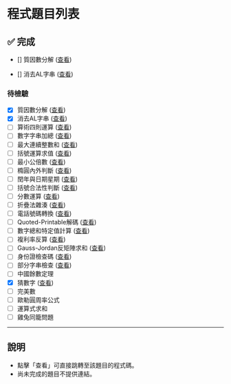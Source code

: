 # 程式題目列表


## ✅ 完成
- [] 質因數分解 ([查看](./1/main.cpp))

- [] 消去AL字串 ([查看](./2/main.cpp))

### 待檢驗

- [x] 質因數分解 ([查看](./1/main.cpp))
- [x] 消去AL字串 ([查看](./2/main.cpp))
- [ ] 算術四則運算 ([查看](./code/question3.py))
- [ ] 數字字串加總 ([查看](./code/question4.py))
- [ ] 最大連續整數和 ([查看](./code/question5.py))
- [ ] 括號運算求值 ([查看](./code/question6.py))
- [ ] 最小公倍數 ([查看](./code/question7.py))
- [ ] 橢圓內外判斷 ([查看](./code/question8.py))
- [ ] 閏年與日期星期 ([查看](./code/question9.py))
- [ ] 括號合法性判斷 ([查看](./code/question10.py))
- [ ] 分數運算 ([查看](./code/question11.py))
- [ ] 折疊法雜湊 ([查看](./code/question12.py))
- [ ] 電話號碼轉換 ([查看](./code/question13.py))
- [ ] Quoted-Printable解碼 ([查看](./code/question14.py))
- [ ] 數字總和特定值計算 ([查看](./code/question15.py))
- [ ] 複利率反算 ([查看](./code/question16.py))
- [ ] Gauss-Jordan反矩陣求和 ([查看](./code/question17.py))
- [ ] 身份證檢查碼 ([查看](./code/question18.py))
- [ ] 部分字串檢查 ([查看](./code/question19.py))
- [ ] 中國餘數定理
- [x] 猜數字 ([查看](./21/main.cpp))
- [ ] 完美數
- [ ] 歐勒圓周率公式
- [ ] 運算式求和
- [ ] 雞兔同籠問題

---

## 說明
- 點擊「查看」可直接跳轉至該題目的程式碼。
- 尚未完成的題目不提供連結。

